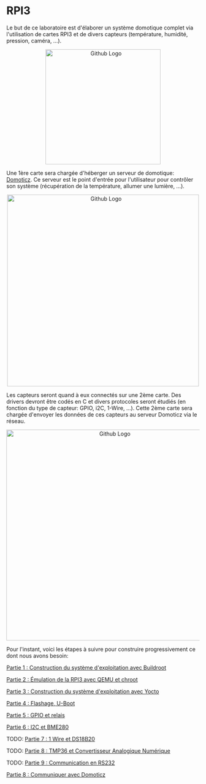 # RPI3

Le but de ce laboratoire est d'élaborer un système domotique complet via
l'utilisation de cartes RPI3 et de divers capteurs (température, humidité,
pression, caméra, ...).

<p align="center">
  <img src="https://github.com/pblottiere/embsys/blob/master/labs/rpi3/imgs/rpi3.png" width="300" title="Github Logo">
</p>

Une 1ère carte sera chargée d'héberger un serveur de domotique:
[Domoticz](https://domoticz.com/). Ce serveur est le point d'entrée pour
l'utilisateur pour contrôler son système (récupération de la température,
allumer une lumière, ...).

<p align="center">
  <img src="https://github.com/pblottiere/embsys/blob/master/labs/rpi3/imgs/domoticz_sensors.jpg" width="500" title="Github Logo">
</p>

Les capteurs seront quand à eux connectés sur une 2ème carte. Des drivers
devront être codés en C et divers protocoles seront étudiés (en fonction du
type de capteur: GPIO, i2C, 1-Wire, ...). Cette 2ème carte sera chargée
d'envoyer les données de ces capteurs au serveur Domoticz via le réseau.

<p align="center">
  <img src="https://github.com/pblottiere/embsys/blob/master/labs/rpi3/imgs/arch.png" width="550" title="Github Logo">
</p>

Pour l'instant, voici les étapes à suivre pour construire progressivement ce
dont nous avons besoin:

[Partie 1 : Construction du système d'exploitation avec Buildroot](buildroot.md)

[Partie 2 : Émulation de la RPI3 avec QEMU et chroot](qemu.md)

[Partie 3 : Construction du système d'exploitation avec Yocto](yocto.md)

[Partie 4 : Flashage, U-Boot](flash_uboot.md)

[Partie 5 : GPIO et relais](relais.md)

[Partie 6 : I2C et BME280](bme280.md)

TODO: [Partie 7 : 1 Wire et DS18B20](ds18b20.md)

TODO: [Partie 8 : TMP36 et Convertisseur Analogique Numérique](can.md)

TODO: [Partie 9 : Communication en RS232](rs232.md)

[Partie 8 : Communiquer avec Domoticz](domoticz.md)
